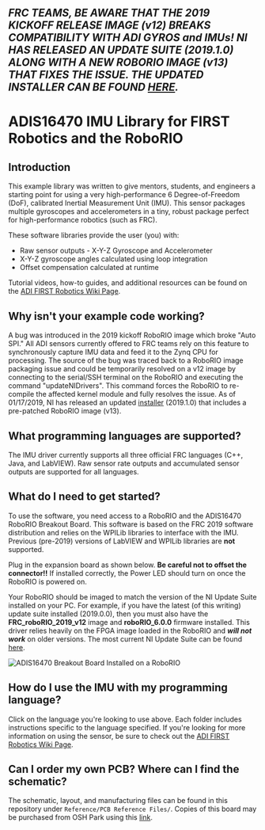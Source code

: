 ## ***FRC TEAMS, BE AWARE THAT THE 2019 KICKOFF RELEASE IMAGE (v12) BREAKS COMPATIBILITY WITH ADI GYROS and IMUs! NI HAS RELEASED AN UPDATE SUITE (2019.1.0) ALONG WITH A NEW ROBORIO IMAGE (v13) THAT FIXES THE ISSUE. THE UPDATED INSTALLER CAN BE FOUND [HERE](http://www.ni.com/download/first-robotics-software-2017/7904/en/).***

# ADIS16470 IMU Library for FIRST Robotics and the RoboRIO

## Introduction
This example library was written to give mentors, students, and engineers a starting point for using a very high-performance 6 Degree-of-Freedom (DoF), calibrated Inertial Measurement Unit (IMU). This sensor packages multiple gyroscopes and accelerometers in a tiny, robust package perfect for high-performance robotics (such as FRC). 

These software libraries provide the user (you) with:
- Raw sensor outputs - X-Y-Z Gyroscope and Accelerometer
- X-Y-Z gyroscope angles calculated using loop integration
- Offset compensation calculated at runtime

Tutorial videos, how-to guides, and additional resources can be found on the [ADI FIRST Robotics Wiki Page](https://wiki.analog.com/first/first_robotics_donation_resources).

## Why isn't your example code working?
A bug was introduced in the 2019 kickoff RoboRIO image which broke "Auto SPI." All ADI sensors currently offered to FRC teams rely on this feature to synchronously capture IMU data and feed it to the Zynq CPU for processing. The source of the bug was traced back to a RoboRIO image packaging issue and could be temporarily resolved on a v12 image by connecting to the serial/SSH terminal on the RoboRIO and executing the command "updateNIDrivers". This command forces the RoboRIO to re-compile the affected kernel module and fully resolves the issue. As of 01/17/2019, NI has released an updated [installer](http://www.ni.com/download/first-robotics-software-2017/7904/en/) (2019.1.0) that includes a pre-patched RoboRIO image (v13).

## What programming languages are supported?

The IMU driver currently supports all three official FRC languages (C++, Java, and LabVIEW). Raw sensor rate outputs and accumulated sensor outputs are supported for all languages. 

## What do I need to get started?

To use the software, you need access to a RoboRIO and the ADIS16470 RoboRIO Breakout Board. This software is based on the FRC 2019 software distribution and relies on the WPILib libraries to interface with the IMU. Previous (pre-2019) versions of LabVIEW and WPILib libraries are **not** supported. 

Plug in the expansion board as shown below. **Be careful not to offset the connector!!** If installed correctly, the Power LED should turn on once the RoboRIO is powered on.

Your RoboRIO should be imaged to match the version of the NI Update Suite installed on your PC. For example, if you have the latest (of this writing) update suite installed (2019.0.0), then you must also have the **FRC_roboRIO_2019_v12** image and **roboRIO_6.0.0** firmware installed. This driver relies heavily on the FPGA image loaded in the RoboRIO and _**will not work**_ on older versions. The most current NI Update Suite can be found [here](https://forums.ni.com/t5/FIRST-Robotics-Competition/FRC-Update-Suite/ta-p/3737502).

![ADIS16470 Breakout Board Installed on a RoboRIO](https://raw.githubusercontent.com/juchong/ADIS16470-RoboRIO-Driver/master/Reference/RioSensorBoard.jpg)

## How do I use the IMU with my programming language?

Click on the language you're looking to use above. Each folder includes instructions specific to the language specified. If you're looking for more information on using the sensor, be sure to check out the [ADI FIRST Robotics Wiki Page](https://wiki.analog.com/first/first_robotics_donation_resources).

## Can I order my own PCB? Where can I find the schematic?

The schematic, layout, and manufacturing files can be found in this repository under `Reference/PCB Reference Files/`. 
Copies of this board may be purchased from OSH Park using this [link](https://oshpark.com/shared_projects/Ah67Qbv9). 
